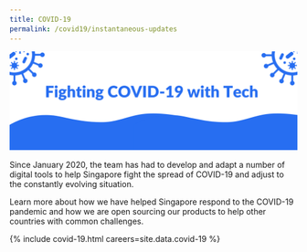 ```yaml
---
title: COVID-19
permalink: /covid19/instantaneous-updates
---
```

![Alt text for image on Isomer site](/images/covid-banner.png)

Since January 2020, the team has had to develop and adapt a number of digital tools to help Singapore fight the spread of COVID-19 and adjust to the constantly evolving situation. 

Learn more about how we have helped Singapore respond to the COVID-19 pandemic and how we are open sourcing our products to help other countries with common challenges.



{% include covid-19.html careers=site.data.covid-19 %}